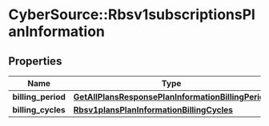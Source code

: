 # CyberSource::Rbsv1subscriptionsPlanInformation

## Properties
Name | Type | Description | Notes
------------ | ------------- | ------------- | -------------
**billing_period** | [**GetAllPlansResponsePlanInformationBillingPeriod**](GetAllPlansResponsePlanInformationBillingPeriod.md) |  | [optional] 
**billing_cycles** | [**Rbsv1plansPlanInformationBillingCycles**](Rbsv1plansPlanInformationBillingCycles.md) |  | [optional] 


